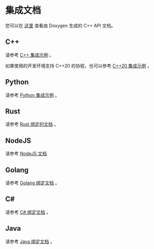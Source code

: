 # 集成文档

您可以在 [这里](https://maaxyz.github.io/MaaFramework/) 查看由 Doxygen 生成的 C++ API 文档。

## C++

请参考 [C++ 集成示例](../../sample/cpp/main.cpp) 。

如果使用的开发环境支持 C++20 的协程，也可以参考 [C++20 集成示例](../../sample/cpp/main_c++20.cpp) 。

## Python

请参考 [Python 集成示例](../../sample/python/__main__.py) 。

## Rust

请参考 [Rust 绑定的文档](https://docs.rs/maa_framework) 。

## NodeJS

请参考 [NodeJS 文档](https://github.com/neko-para/maa-node/tree/main/doc/zh_cn/README.md)

## Golang

请参考 [Golang 绑定文档](https://github.com/MaaXYZ/maa-framework-go/blob/main/README.md) 。

## C#

请参考 [C# 绑定文档](https://maaxyz.github.io/MaaFramework.Binding.CSharp/) 。

## Java

请参考 [Java 绑定文档](https://github.com/hanhuoer/maa-framework-java/blob/main/README.md) 。
